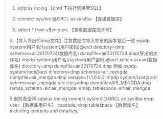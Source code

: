 > 1. sqlplus /nolog 【cmd 下执行切换至SQL】
>
> 2. connect sys/orcl@ORCL as sysdba 【连接数据库】
> 
> 3. select * from v$version; 【查看数据库版本号】
>
> 4.【导入导出的dmp文件】注意数据库导入导出的版本是否一致
> expdp system(用户名)/system(用户密码)@orcl directory=dmp schemas=air20170724(数据库名) dumpfile=air20170724.dmp(导出的文件名)
> impdp system(用户名)/system(用户密码)@orcl schemas=air(数据库名) directory=dmp dumpfile=air20170724.dmp
> 例如
> expdp system/root@orcl directory=dmp schemas=air_mengda dumpfile=air_mengda.dmp version=11.1.0.6.0
> impdp system/root@orcl schemas=air_mengda directory=dmp dumpfile=AIR_MENGDA.dmp  remap_schema=air:air_mengda remap_tablespace=air:air_mengda 
>
> 5.删除表空间
> sqlplus /nolog
> connect sys/orcl@ORCL as sysdba
> drop user 【数据库用户名】 cascade; 
> drop tablespace 【数据库名】 including contents and datafiles;
